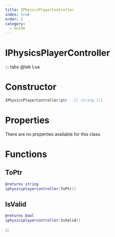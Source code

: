 ```yaml
---
title: IPhysicsPlayerController
index: true
order: 2
category:
  - Guide
---
```


# IPhysicsPlayerController

::: tabs
@tab Lua
# Constructor
```lua
IPhysicsPlayerController(ptr --[[ string ]])
```
# Properties
There are no properties available for this class.
# Functions
## ToPtr
```lua
@returns string
iphysicsplayercontroller:ToPtr()
```
## IsValid
```lua
@returns bool
iphysicsplayercontroller:IsValid()
```

:::